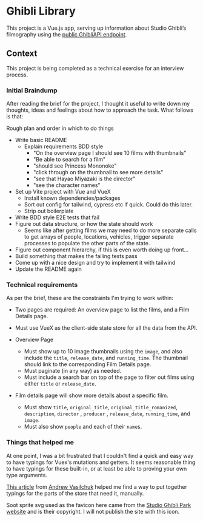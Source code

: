 # Ghibli Library

This project is a Vue.js app, serving up information about Studio Ghibli’s filmography using the [public GhibliAPI endpoint](https://ghibliapi.herokuapp.com/#tag/Films).

## Context

This project is being completed as a technical exercise for an interview process.

### Initial Braindump

After reading the brief for the project, I thought it useful to write down my thoughts, ideas and feelings about how to approach the task. What follows is that:

Rough plan and order in which to do things

- Write basic README
  - Explain requirements BDD style
    - "On the overview page I should see 10 films with thumbnails"
    - "Be able to search for a film"
    - "should see Princess Mononoke"
    - "click through on the thumbnail to see more details"
    - "see that Hayao Miyazaki is the director"
    - "see the character names"
- Set up Vite project with Vue and VueX
  - Install known dependencies/packages
  - Sort out config for tailwind, cypress etc if quick. Could do this later.
  - Strip out boilerplate
- Write BDD style E2E tests that fail
- Figure out data structure, or how the state should work
  - Seems like after getting films we may need to do more separate calls to get arrays of people, locations, vehicles, trigger separate processes to populate the other parts of the state.
- Figure out component hierarchy, if this is even worth doing up front...
- Build something that makes the failing tests pass
- Come up with a nice design and try to implement it with tailwind
- Update the README again

### Technical requirements

As per the brief, these are the constraints I'm trying to work within:

- Two pages are required: An overview page to list the films, and a Film Details page.
- Must use VueX as the client-side state store for all the data from the API.

- Overview Page
  - Must show up to 10 image thumbnails using the `image`, and also include the `title`, `release_date`, and `running_time`. The thumbnail should link to the corresponding Film Details page.
  - Must paginate (in any way) as needed.
  - Must include a search bar on top of the page to filter out films using either `title` or `release_date`.

- Film details page will show more details about a specific film.
  - Must show `title`, `original_title`, `original_title_romanized`, `description`, `director` , `producer` , `release_date`, `running_time`, and `image`.
  - Must also show `people` and each of their `name`s.

### Things that helped me

At one point, I was a bit frustrated that I couldn't find a quick and easy way to have typings for Vuex's mutations and getters.
It seems reasonable thing to have typings for these built-in, or at least be able to proving your own type arguments.

[This article](https://dev.to/3vilarthas/vuex-typescript-m4j) from [Andrew Vasilchuk](https://github.com/andrewvasilchuk) helped me find a way to put together typings for the parts of the store that need it, manually.

Soot sprite svg used as the favicon here came from the [Studio Ghibli Park website](https://ghibli-park.jp/) and is their copyright. I will not publish the site with this icon.
